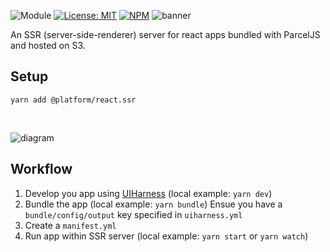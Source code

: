 ![Module](https://img.shields.io/badge/%40platform-react.ssr-%23EA4E7E.svg)
[![License: MIT](https://img.shields.io/badge/license-MIT-blue.svg)](https://opensource.org/licenses/MIT)
[![NPM](https://img.shields.io/npm/v/@platform/react.ssr.svg?colorB=blue&style=flat)](https://www.npmjs.com/package/@platform/react.ssr)
![banner](https://platform.sfo2.digitaloceanspaces.com/repo-banners/react.ssr.png)

An SSR (server-side-renderer) server for react apps bundled with ParcelJS and hosted on S3.

## Setup

    yarn add @platform/react.ssr


<p>&nbsp;<p>

![diagram](https://user-images.githubusercontent.com/185555/63076383-2beeb600-bf89-11e9-843f-b221e95d1840.png)


## Workflow

1. Develop you app using [UIHarness](https://uiharness.com) (local example: `yarn dev`)
2. Bundle the app (local example: `yarn bundle`)
   Ensue you have a `bundle/config/output` key specified in `uiharness.yml`
3. Create a `manifest.yml`   
3. Run app within SSR server (local example: `yarn start` or `yarn watch`)

<p>&nbsp;<p>
<p>&nbsp;<p>


